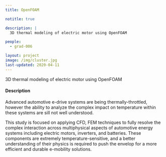 ```yaml
---
title: OpenFOAM

notitle: true

description: |
  3D thermal modeling of electric motor using OpenFOAM

people:
  - grad-006

layout: project
image: /img/cluster.jpg
last-updated: 2020-04-11
---
```


3D thermal modeling of electric motor using OpenFOAM

#### Description

Advanced automotive e-drive systems are being thermally-throttled, however the ability to analyze the complex impact on temperature within these systems are sill not well understood.

This study is focused on applying CFD, FEM techniques to fully resolve the complex interaction across multiphysical aspects of automotive energy systems including electric motors, inverters, and batteries. These components are extremely temperature-sensitive, and a better understanding of their physics is required to push the envelop for a more efficient and durable e-mobility solutions.

